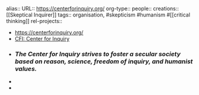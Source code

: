 alias::
URL:: https://centerforinquiry.org/
org-type::
people::
creations:: [[Skeptical Inquirer]] 
tags:: organisation, #skepticism #humanism #[[critical thinking]] 
rel-projects::

- https://centerforinquiry.org/
- [CFI: Center for Inquiry](https://centerforinquiry.org/)
- ### *The Center for Inquiry strives to foster a secular society based on reason, science, freedom of inquiry, and humanist values.*
-
-